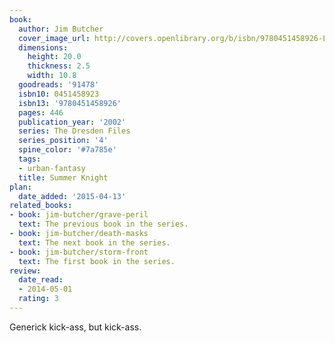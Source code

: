```yaml
---
book:
  author: Jim Butcher
  cover_image_url: http://covers.openlibrary.org/b/isbn/9780451458926-L.jpg
  dimensions:
    height: 20.0
    thickness: 2.5
    width: 10.8
  goodreads: '91478'
  isbn10: 0451458923
  isbn13: '9780451458926'
  pages: 446
  publication_year: '2002'
  series: The Dresden Files
  series_position: '4'
  spine_color: '#7a785e'
  tags:
  - urban-fantasy
  title: Summer Knight
plan:
  date_added: '2015-04-13'
related_books:
- book: jim-butcher/grave-peril
  text: The previous book in the series.
- book: jim-butcher/death-masks
  text: The next book in the series.
- book: jim-butcher/storm-front
  text: The first book in the series.
review:
  date_read:
  - 2014-05-01
  rating: 3
---
```


Generick kick-ass, but kick-ass.
